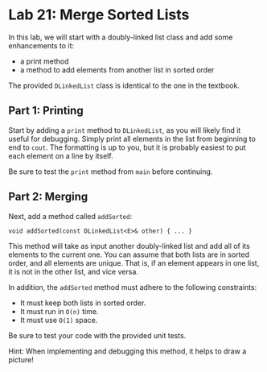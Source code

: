 # Lab 21: Merge Sorted Lists

In this lab, we will start with a doubly-linked list class and add some enhancements to it:

* a print method
* a method to add elements from another list in sorted order

The provided `DLinkedList` class is identical to the one in the textbook.

## Part 1: Printing

Start by adding a `print` method to `DLinkedList`, as you will likely find it useful for debugging. Simply print all elements in the list from beginning to end to `cout`. The formatting is up to you, but it is probably easiest to put each element on a line by itself.

Be sure to test the `print` method from `main` before continuing.

## Part 2: Merging

Next, add a method called `addSorted`:

    void addSorted(const DLinkedList<E>& other) { ... }

This method will take as input another doubly-linked list and add all of its elements to the current one. You can assume that both lists are in sorted order, and all elements are unique. That is, if an element appears in one list, it is not in the other list, and vice versa.

In addition, the `addSorted` method must adhere to the following constraints:

* It must keep both lists in sorted order.
* It must run in `O(n)` time.
* It must use `O(1)` space.

Be sure to test your code with the provided unit tests.

Hint: When implementing and debugging this method, it helps to draw a picture!

